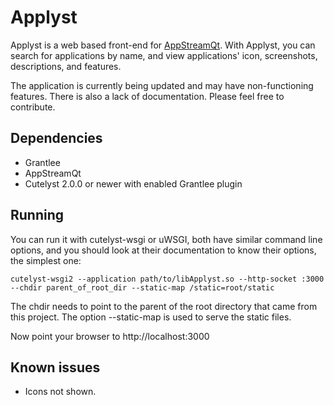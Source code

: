 # Applyst

Applyst is a web based front-end for [AppStreamQt](https://github.com/ximion/appstream/tree/master/qt). With Applyst, you can search for applications by name, and view applications' icon, screenshots, descriptions, and features.

The application is currently being updated and may have non-functioning features. There is also a lack of documentation. Please feel free to contribute.

## Dependencies
 * Grantlee
 * AppStreamQt
 * Cutelyst 2.0.0 or newer with enabled Grantlee plugin

## Running
You can run it with cutelyst-wsgi or uWSGI, both have similar command line options, and you should look at their documentation to know their options, the simplest one:

    cutelyst-wsgi2 --application path/to/libApplyst.so --http-socket :3000 --chdir parent_of_root_dir --static-map /static=root/static

The chdir needs to point to the parent of the root directory that came from this project. The option --static-map is used to serve the static files.

Now point your browser to http://localhost:3000

## Known issues

- Icons not shown.
